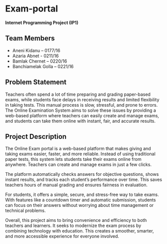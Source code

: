 # Exam-portal
**Internet Programming Project (IP1)**

## Team Members
- Aneni Kidanu –  0177/16
- Azaria Abnet - 0211/16  
- Bamlak Chernet –  0220/16  
- Banchiamelak Golla –  0221/16

## Problem Statement

Teachers often spend a lot of time preparing and grading paper-based exams, while students face delays in receiving results and limited flexibility in taking tests. This manual process is slow, stressful, and prone to errors. The Online Examination System aims to solve these issues by providing a web-based platform where teachers can easily create and manage exams, and students can take them online with instant, fair, and accurate results.


## Project Description

The Online Exam portal is a web-based platform that makes giving and taking exams easier, faster, and more reliable. Instead of using traditional paper tests, this system lets students take their exams online from anywhere. Teachers can create and manage exams in just a few clicks.

The platform automatically checks answers for objective questions, shows instant results, and tracks each student’s performance over time. This saves teachers hours of manual grading and ensures fairness in evaluation.

For students, it offers a simple, secure, and stress-free way to take exams. With features like a countdown timer and automatic submission, students can focus on their answers without worrying about time management or technical problems.

Overall, this project aims to bring convenience and efficiency to both teachers and learners. It seeks to modernize the exam process by combining technology with education. This creates a smoother, smarter, and more accessible experience for everyone involved.
